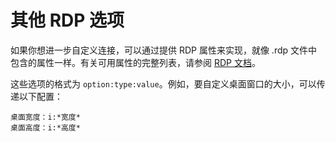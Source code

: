 # 其他 RDP 选项

如果你想进一步自定义连接，可以通过提供 RDP 属性来实现，就像 .rdp 文件中包含的属性一样。有关可用属性的完整列表，请参阅 [RDP 文档](https://learn.microsoft.com/en-us/windows-server/remote/remote-desktop-services/clients/rdp-files)。

这些选项的格式为 `option:type:value`。例如，要自定义桌面窗口的大小，可以传递以下配置：
```
桌面宽度：i:*宽度*
桌面高度：i:*高度*
```
